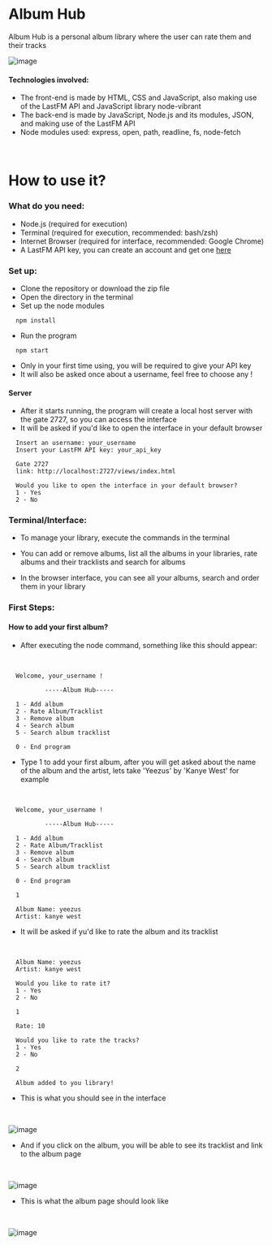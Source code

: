 # Album Hub

Album Hub is a personal album library where the user can rate them and their tracks

![image](https://github.com/user-attachments/assets/83e12475-7c84-4089-8b0b-dacdc15a8263)


#### Technologies involved:
 - The front-end is made by HTML, CSS and JavaScript, also making use of the LastFM API and JavaScript library node-vibrant
 - The back-end is made by JavaScript, Node.js and its modules, JSON, and making use of the LastFM API
 - Node modules used: express, open, path, readline, fs, node-fetch

<br>

# How to use it?

### What do you need:
  
  - Node.js (required for execution)
  - Terminal (required for execution, recommended: bash/zsh) 
  - Internet Browser (required for interface, recommended: Google Chrome)
  - A LastFM API key, you can create an account and get one [here](https://www.last.fm/api#getting-started)

### Set up:

  - Clone the repository or download the zip file
  - Open the directory in the terminal
  - Set up the node modules
  ```
    npm install
  ```
  
  - Run the program
  ```
    npm start
  ```

  - Only in your first time using, you will be required to give your API key
  - It will also be asked once about a username, feel free to choose any !
  
  #### Server
  - After it starts running, the program will create a local host server with the gate 2727, so you can access the interface
  - It will be asked if you'd like to open the interface in your default browser

  ```
    Insert an username: your_username
    Insert your LastFM API key: your_api_key

    Gate 2727
    link: http://localhost:2727/views/index.html

    Would you like to open the interface in your default browser?
    1 - Yes
    2 - No
  ```

### Terminal/Interface:

  - To manage your library, execute the commands in the terminal
  - You can add or remove albums, list all the albums in your libraries, rate albums and their tracklists and search for albums

  - In the browser interface, you can see all your albums, search and order them in your library

### First Steps:

  #### How to add your first album?
  - After executing the node command, something like this should appear:
  <br>

  ```
    Welcome, your_username !

            -----Album Hub-----

    1 - Add album
    2 - Rate Album/Tracklist
    3 - Remove album
    4 - Search album
    5 - Search album tracklist

    0 - End program
  ```
  
  - Type 1 to add your first album, after you will get asked about the name of the album and the artist, lets take 'Yeezus' by 'Kanye West' for example
  <br>

  ```
    Welcome, your_username !

            -----Album Hub-----

    1 - Add album
    2 - Rate Album/Tracklist
    3 - Remove album
    4 - Search album
    5 - Search album tracklist

    0 - End program

    1

    Album Name: yeezus
    Artist: kanye west
  ```

  - It will be asked if yu'd like to rate the album and its tracklist
  <br>

  ```
    Album Name: yeezus
    Artist: kanye west

    Would you like to rate it?
    1 - Yes
    2 - No

    1

    Rate: 10

    Would you like to rate the tracks?
    1 - Yes
    2 - No

    2

    Album added to you library!
  ```

  - This is what you should see in the interface
  <br>
  
  ![image](https://github.com/user-attachments/assets/a7e56fea-cacd-4a0a-89f4-f7b28b2e9625)

  - And if you click on the album, you will be able to see its tracklist and link to the album page
  <br>

  ![image](https://github.com/user-attachments/assets/fc98a259-a60a-4057-b89b-e7927a94ea0e)

  - This is what the album page should look like
  <br>

  ![image](https://github.com/user-attachments/assets/d8d0be9f-a22a-4235-ade2-de54f4deacca)